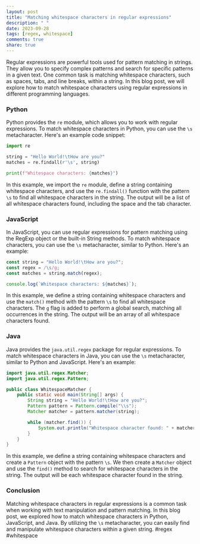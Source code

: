 ```yaml
---
layout: post
title: "Matching whitespace characters in regular expressions"
description: " "
date: 2023-09-28
tags: [regex, whitespace]
comments: true
share: true
---
```


Regular expressions are powerful tools used for pattern matching in strings. They allow you to specify complex patterns and search for specific patterns in a given text. One common task is matching whitespace characters, such as spaces, tabs, and line breaks, within a string. In this blog post, we will explore how to match whitespace characters using regular expressions in different programming languages.

### Python

Python provides the `re` module, which allows you to work with regular expressions. To match whitespace characters in Python, you can use the `\s` metacharacter. Here's an example code snippet:

```python
import re

string = "Hello World!\tHow are you?"
matches = re.findall(r'\s', string)

print(f"Whitespace characters: {matches}")
```

In this example, we import the `re` module, define a string containing whitespace characters, and use the `re.findall()` function with the pattern `\s` to find all whitespace characters in the string. The output will be a list of all whitespace characters found, including the space and the tab character.

### JavaScript

In JavaScript, you can use regular expressions for pattern matching using the RegExp object or the built-in String methods. To match whitespace characters, you can use the `\s` metacharacter, similar to Python. Here's an example:

```javascript
const string = "Hello World!\tHow are you?";
const regex = /\s/g;
const matches = string.match(regex);

console.log(`Whitespace characters: ${matches}`);
```

In this example, we define a string containing whitespace characters and use the `match()` method with the pattern `\s` to find all whitespace characters. The `g` flag is added to perform a global search, matching all occurrences in the string. The output will be an array of all whitespace characters found.

### Java

Java provides the `java.util.regex` package for regular expressions. To match whitespace characters in Java, you can use the `\s` metacharacter, similar to Python and JavaScript. Here's an example:

```java
import java.util.regex.Matcher;
import java.util.regex.Pattern;

public class WhitespaceMatcher {
    public static void main(String[] args) {
        String string = "Hello World!\tHow are you?";
        Pattern pattern = Pattern.compile("\\s");
        Matcher matcher = pattern.matcher(string);

        while (matcher.find()) {
            System.out.println("Whitespace character found: " + matcher.group());
        }
    }
}
```

In this example, we define a string containing whitespace characters and create a `Pattern` object with the pattern `\s`. We then create a `Matcher` object and use the `find()` method to search for whitespace characters in the string. The output will be each whitespace character found in the string.

### Conclusion

Matching whitespace characters in regular expressions is a common task when working with text manipulation and pattern matching. In this blog post, we explored how to match whitespace characters in Python, JavaScript, and Java. By utilizing the `\s` metacharacter, you can easily find and manipulate whitespace characters within a given string. #regex #whitespace